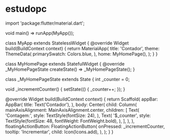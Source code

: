 # estudopc
import 'package:flutter/material.dart';

void main() => runApp(MyApp());

class MyApp extends StatelessWidget {
  @override
  Widget build(BuildContext context) {
    return MaterialApp(
      title: 'Contador',
      theme: ThemeData(
        primarySwatch: Colors.blue,
      ),
      home: MyHomePage(),
    );
  }
}

class MyHomePage extends StatefulWidget {
  @override
  _MyHomePageState createState() => _MyHomePageState();
}

class _MyHomePageState extends State<MyHomePage> {
  int _counter = 0;

  void _incrementCounter() {
    setState(() {
      _counter++;
    });
  }

  @override
  Widget build(BuildContext context) {
    return Scaffold(
      appBar: AppBar(
        title: Text('Contador'),
      ),
      body: Center(
        child: Column(
          mainAxisAlignment: MainAxisAlignment.center,
          children: <Widget>[
            Text(
              'Contagem:',
              style: TextStyle(fontSize: 24),
            ),
            Text(
              '$_counter',
              style: TextStyle(fontSize: 48, fontWeight: FontWeight.bold),
            ),
          ],
        ),
      ),
      floatingActionButton: FloatingActionButton(
        onPressed: _incrementCounter,
        tooltip: 'Incrementar',
        child: Icon(Icons.add),
      ),
    );
  }
}


